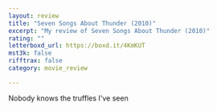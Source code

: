 ```yaml
---
layout: review
title: "Seven Songs About Thunder (2010)"
excerpt: "My review of Seven Songs About Thunder (2010)"
rating: ""
letterboxd_url: https://boxd.it/4KmKUT
mst3k: false
rifftrax: false
category: movie_review

---
```


Nobody knows the truffles I've seen
